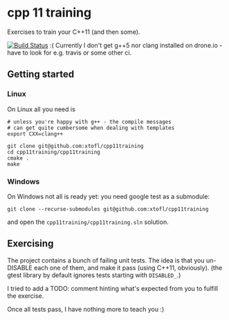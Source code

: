 # cpp 11 training 

Exercises to train your C++11 (and then some).

[![Build Status](https://drone.io/github.com/xtofl/cpp11training/status.png)](https://drone.io/github.com/xtofl/cpp11training/latest)
:( Currently I don't get g++5 nor clang installed on drone.io - have to look for e.g. travis or some other ci.

## Getting started

### Linux

On Linux all you need is

    # unless you're happy with g++ - the compile messages
    # can get quite cumbersome when dealing with templates
    export CXX=clang++

    git clone git@github.com:xtofl/cpp11training
    cd cpp11training/cpp11training
    cmake .
    make



### Windows

On Windows not all is ready yet: you need google test as a submodule:

    git clone --recurse-submodules git@github.com:xtofl/cpp11training
    
and open the `cpp11training/cpp11training.sln` solution.


## Exercising

The project contains a bunch of failing unit tests.  The idea is that you un-DISABLE each one of them, and make it pass (using C++11, obviously).  (the gtest library by default ignores tests starting with `DISABLED_`.)

I tried to add a TODO: comment hinting what's expected from you to fulfill the exercise.

Once all tests pass, I have nothing more to teach you :)
